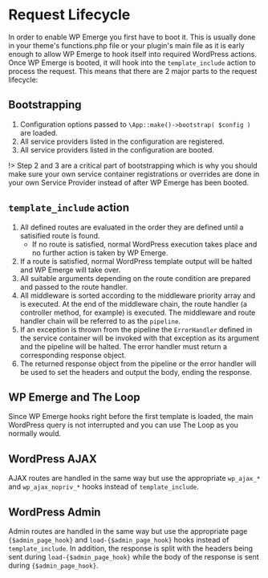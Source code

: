 # Request Lifecycle

In order to enable WP Emerge you first have to boot it. This is usually done in your theme's functions.php file or your plugin's main file as it is early enough to allow WP Emerge to hook itself into required WordPress actions. Once WP Emerge is booted, it will hook into the `template_include` action to process the request. This means that there are 2 major parts to the request lifecycle:

## Bootstrapping

1. Configuration options passed to `\App::make()->bootstrap( $config )` are loaded.
2. All service providers listed in the configuration are registered.
3. All service providers listed in the configuration are booted.

!> Step 2 and 3 are a critical part of bootstrapping which is why you should make sure your own service container registrations or overrides are done in your own Service Provider instead of after WP Emerge has been booted.


## `template_include` action

1. All defined routes are evaluated in the order they are defined until a satisified route is found.
    - If no route is satisfied, normal WordPress execution takes place and no further action is taken by WP Emerge.
2. If a route is satisfied, normal WordPress template output will be halted and WP Emerge will take over.
3. All suitable arguments depending on the route condition are prepared and passed to the route handler.
4. All middleware is sorted according to the middleware priority array and is executed. At the end of the middleware chain, the route handler (a controller method, for example) is executed. The middleware and route handler chain will be referred to as the `pipeline`.
5. If an exception is thrown from the pipeline the `ErrorHandler` defined in the service container will be invoked with that exception as its argument and the pipeline will be halted. The error handler must return a corresponding response object.
6. The returned response object from the pipeline or the error handler will be used to set the headers and output the body, ending the response.

## WP Emerge and The Loop

Since WP Emerge hooks right before the first template is loaded, the main WordPress query is not interrupted and you can use The Loop as you normally would.

## WordPress AJAX

AJAX routes are handled in the same way but use the appropriate `wp_ajax_*` and `wp_ajax_nopriv_*` hooks instead of `template_include`.

## WordPress Admin

Admin routes are handled in the same way but use the appropriate page `{$admin_page_hook}` and `load-{$admin_page_hook}` hooks instead of `template_include`. In addition, the response is split with the headers being sent during `load-{$admin_page_hook}` while the body of the response is sent during `{$admin_page_hook}`.
